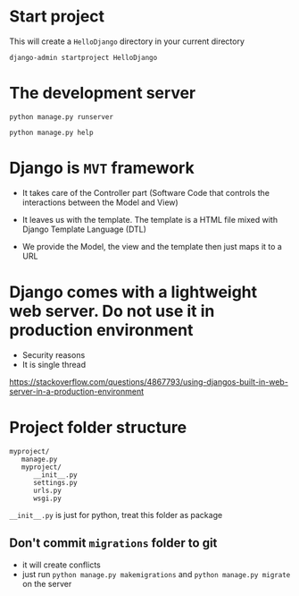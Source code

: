# Start project

This will create a `HelloDjango` directory in your current directory
```
django-admin startproject HelloDjango
```

# The development server

```
python manage.py runserver
```

```
python manage.py help
```

# Django is `MVT` framework

* It takes care of the Controller part (Software Code that controls the interactions between the Model and View)

* It leaves us with the template. The template is a HTML file mixed with Django Template Language (DTL)

* We provide the Model, the view and the template then just maps it to a URL

# Django comes with a lightweight web server. Do not use it in production environment

* Security reasons
* It is single thread

https://stackoverflow.com/questions/4867793/using-djangos-built-in-web-server-in-a-production-environment

# Project folder structure
```
myproject/
   manage.py
   myproject/
      __init__.py
      settings.py
      urls.py
      wsgi.py
```

`__init__.py` is just for python, treat this folder as package

## Don't commit `migrations` folder to git
* it will create conflicts
* just run `python manage.py makemigrations` and `python manage.py migrate` on the server


